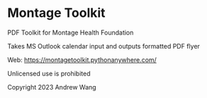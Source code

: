 # Montage Toolkit

PDF Toolkit for Montage Health Foundation

Takes MS Outlook calendar input and outputs formatted PDF flyer

Web: https://montagetoolkit.pythonanywhere.com/

Unlicensed use is prohibited

Copyright 2023 Andrew Wang
